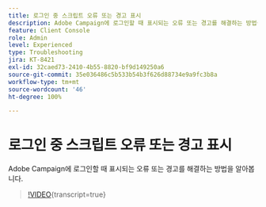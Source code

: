 ```yaml
---
title: 로그인 중 스크립트 오류 또는 경고 표시
description: Adobe Campaign에 로그인할 때 표시되는 오류 또는 경고를 해결하는 방법을 알아봅니다.
feature: Client Console
role: Admin
level: Experienced
type: Troubleshooting
jira: KT-8421
exl-id: 32caed73-2410-4b55-8820-bf9d149250a6
source-git-commit: 35e036486c5b533b54b3f626d88734e9a9fc3b8a
workflow-type: tm+mt
source-wordcount: '46'
ht-degree: 100%

---
```


# 로그인 중 스크립트 오류 또는 경고 표시

Adobe Campaign에 로그인할 때 표시되는 오류 또는 경고를 해결하는 방법을 알아봅니다.

>[!VIDEO](https://video.tv.adobe.com/v/3436221?quality=12&learn=on&captions=kor){transcript=true}
